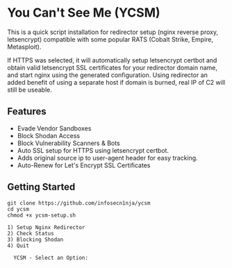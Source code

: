 # You Can't See Me (YCSM)

This is a quick script installation for redirector setup (nginx reverse proxy, letsencrypt) compatible with some popular RATS (Cobalt Strike, Empire, Metasploit).

If HTTPS was selected, it will automatically setup letsencrypt certbot and obtain valid letsencrypt SSL certificates for your redirector domain name, and start nginx using the generated configuration. Using redirector an added benefit of using a separate host if domain is burned, real IP of C2 will still be useable. 

## Features
* Evade Vendor Sandboxes
* Block Shodan Access
* Block Vulnerability Scanners & Bots
* Auto SSL setup for HTTPS using letsencrypt certbot.
* Adds original source ip to user-agent header for easy tracking.
* Auto-Renew for Let's Encrypt SSL Certificates

## Getting Started
```
git clone https://github.com/infosecn1nja/ycsm
cd ycsm
chmod +x ycsm-setup.sh

1) Setup Nginx Redirector
2) Check Status
3) Blocking Shodan
4) Quit

  YCSM - Select an Option:
```
